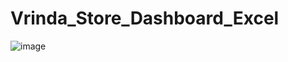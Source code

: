 # Vrinda_Store_Dashboard_Excel
![image](https://github.com/user-attachments/assets/475ea913-9d2a-4b1b-8a57-0d16b23f4063)
